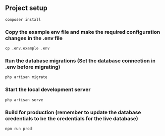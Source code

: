 ## Project setup
```
composer install
```

### Copy the example env file and make the required configuration changes in the .env file
```
cp .env.example .env
```

### Run the database migrations (Set the database connection in .env before migrating)
```
php artisan migrate
```

### Start the local development server
```
php artisan serve
```

### Build for production (remember to update the database credentials to be the credentials for the live database)
```
npm run prod
```